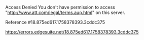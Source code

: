 Access Denied
You don't have permission to access "http://www.att.com/legal/terms.aup.html" on this server.

Reference #18.875ed617.1758378393.3cddc375

https://errors.edgesuite.net/18.875ed617.1758378393.3cddc375